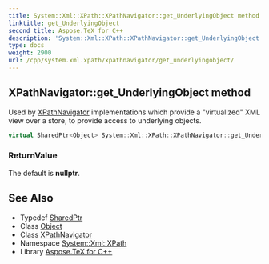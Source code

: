```yaml
---
title: System::Xml::XPath::XPathNavigator::get_UnderlyingObject method
linktitle: get_UnderlyingObject
second_title: Aspose.TeX for C++
description: 'System::Xml::XPath::XPathNavigator::get_UnderlyingObject method. Used by XPathNavigator implementations which provide a "virtualized" XML view over a store, to provide access to underlying objects in C++.'
type: docs
weight: 2900
url: /cpp/system.xml.xpath/xpathnavigator/get_underlyingobject/
---
```

## XPathNavigator::get_UnderlyingObject method


Used by [XPathNavigator](../) implementations which provide a "virtualized" XML view over a store, to provide access to underlying objects.

```cpp
virtual SharedPtr<Object> System::Xml::XPath::XPathNavigator::get_UnderlyingObject()
```


### ReturnValue

The default is **nullptr**.

## See Also

* Typedef [SharedPtr](../../../system/sharedptr/)
* Class [Object](../../../system/object/)
* Class [XPathNavigator](../)
* Namespace [System::Xml::XPath](../../)
* Library [Aspose.TeX for C++](../../../)

